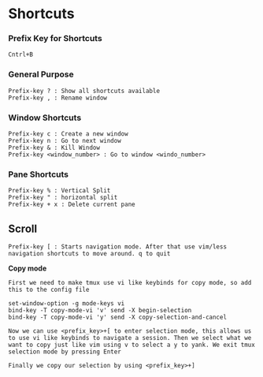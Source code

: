 # Shortcuts

### Prefix Key for Shortcuts

	Cntrl+B

### General Purpose

	Prefix-key ? : Show all shortcuts available
	Prefix-key , : Rename window

### Window Shortcuts

	Prefix-key c : Create a new window
	Prefix-key n : Go to next window
	Prefix-key & : Kill Window
	Prefix-key <window_number> : Go to window <windo_number>

### Pane Shortcuts

	Prefix-key % : Vertical Split
	Prefix-key " : horizontal split
	Prefix-key + x : Delete current pane

## Scroll
	Prefix-key [ : Starts navigation mode. After that use vim/less navigation shortcuts to move around. q to quit

**Copy mode**

	First we need to make tmux use vi like keybinds for copy mode, so add this to the config file

	set-window-option -g mode-keys vi
	bind-key -T copy-mode-vi 'v' send -X begin-selection
	bind-key -T copy-mode-vi 'y' send -X copy-selection-and-cancel

	Now we can use <prefix_key>+[ to enter selection mode, this allows us to use vi like keybinds to navigate a session. Then we select what we want to copy just like vim using v to select a y to yank. We exit tmux selection mode by pressing Enter

	Finally we copy our selection by using <prefix_key>+]